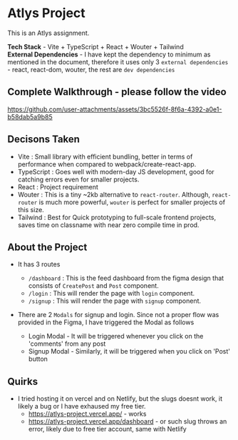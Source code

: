 # Atlys Project

This is an Atlys assignment.

**Tech Stack** - Vite + TypeScript + React + Wouter + Tailwind
<br />
**External Dependencies** - I have kept the dependency to minimum as mentioned in the document, therefore it uses only 3 `external dependencies` - react, react-dom, wouter, the rest are `dev dependencies`

## Complete Walkthrough - please follow the video


https://github.com/user-attachments/assets/3bc5526f-8f6a-4392-a0e1-b58dab5a9b85







## Decisons Taken
- Vite : Small library with efficient bundling, better in terms of performance when compared to webpack/create-react-app.
- TypeScript : Goes well with modern-day JS development, good for catching errors even for smaller projects.
- React : Project requirement
- Wouter : This is a tiny ~2kb alternative to `react-router`. Although, `react-router` is much more powerful, `wouter` is perfect for smaller projects of this size.
- Tailwind : Best for Quick prototyping to full-scale frontend projects, saves time on classname with near zero compile time in prod.

## About the Project
- It has 3 routes
    - `/dashboard` : This is the feed dashboard from the figma design that consists of `CreatePost` and `Post` component.
    - `/login` : This will render the page with `login` component.
    - `/signup` : This will render the page with `signup` component.

- There are 2 `Modals` for signup and login. Since not a proper flow was provided in the Figma, I have triggered the Modal as follows 
    - Login Modal - It will be triggered whenever you click on the 'comments' from any post
    - Signup Modal - Similarly, it will be triggered when you click on 'Post' button

## Quirks
- I tried hosting it on vercel and on Netlify, but the slugs doesnt work, it likely a bug or I have exhaused my free tier. 
  - https://atlys-project.vercel.app/ - works
  - https://atlys-project.vercel.app/dashboard - or such slug throws an error, likely due to free tier account, same with Netlify



